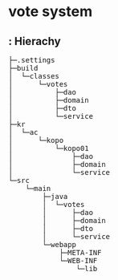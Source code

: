 # vote system
## : Hierachy
<pre>
├─.settings
├─build
│  └─classes
│      └─votes
│          ├─dao
│          ├─domain
│          ├─dto
│          └─service
├─kr
│  └─ac
│      └─kopo
│          └─kopo01
│              ├─dao
│              ├─domain
│              └─service
└─src
    └─main
        ├─java
        │  └─votes
        │      ├─dao
        │      ├─domain
        │      ├─dto
        │      └─service
        └─webapp
            ├─META-INF
            └─WEB-INF
                └─lib
</pre>
